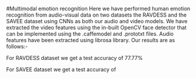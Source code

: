 #Multimodal emotion recognition
Here we have performed human emotion recognition from audio-visual data on two datasets the RAVDESS and the SAVEE dataset using CNNs as both our audio and video models. We have extracted the video features using the in-built OpenCV face detector that can be implemented using the .caffemodel and .prototxt files. Audio features have been extracted using librosa library. Our results are as follows:-  

For RAVDESS dataset we get a test accuracy of 77.77%

For SAVEE dataset we get a test accuracy of 
